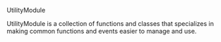 ﻿UtilityModule

UtilityModule is a collection of functions and classes that specializes in
making common functions and events easier to manage and use.
